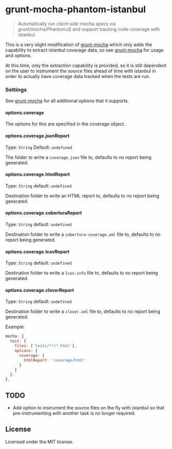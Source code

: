 # grunt-mocha-phantom-istanbul

> Automatically run *client-side* mocha specs via grunt/mocha/PhantomJS and support tracking code coverage with istanbul.

This is a very slight modification of [grunt-mocha](https://github.com/kmiyashiro/grunt-mocha) which only adds the capability to extract istanbul coverage data, so see [grunt-mocha](https://github.com/kmiyashiro/grunt-mocha) for usage and options.

At this time, only the extraction capability is provided, so it is still dependent on the user to instrument the source files ahead of time with istanbul in order to actually have coverage data tracked when the tests are run.

### Settings

See [grunt-mocha](https://github.com/kmiyashiro/grunt-mocha) for all additional options that it supports.

#### options.coverage

The options for this are specified in the coverage object.

#### options.coverage.jsonReport
Type: `String`
Default: `undefined`

The folder to write a `coverage.json` file to, defaults to no report being generated.

#### options.coverage.htmlReport
Type: `String`
default: `undefined`

Destination folder to write an HTML report to, defaults to no report being generated.

#### options.coverage.coberturaReport
Type: `String`
default: `undefined`

Destination folder to write a `cobertura-coverage.xml` file to, defaults to no report being generated.

#### options.coverage.lcovReport
Type: `String`
default: `undefined`

Destination folder to write a `lcov.info` file to, defaults to no report being generated.

#### options.coverage.cloverReport
Type: `String`
default: `undefined`

Destination folder to write a `clover.xml` file to, defaults to no report being generated.

Example:
```js
mocha: {
  test: {
    files: ['tests/**/*.html'],
    options: {
      coverage: {
        htmlReport: 'coverage/html'
      }
    }
  },
},
```

## TODO
* Add option to instrument the source files on the fly with istanbul so that pre-instrumenting with another task is no longer required.

## License
Licensed under the MIT license.
